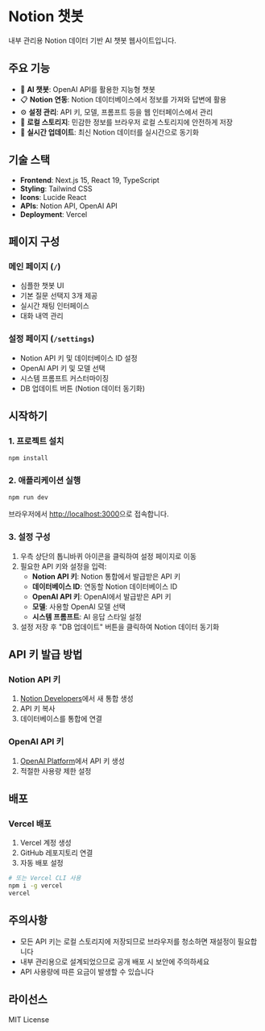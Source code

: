 # Notion 챗봇

내부 관리용 Notion 데이터 기반 AI 챗봇 웹사이트입니다.

## 주요 기능

- 🤖 **AI 챗봇**: OpenAI API를 활용한 지능형 챗봇
- 📋 **Notion 연동**: Notion 데이터베이스에서 정보를 가져와 답변에 활용
- ⚙️ **설정 관리**: API 키, 모델, 프롬프트 등을 웹 인터페이스에서 관리
- 💾 **로컬 스토리지**: 민감한 정보를 브라우저 로컬 스토리지에 안전하게 저장
- 🔄 **실시간 업데이트**: 최신 Notion 데이터를 실시간으로 동기화

## 기술 스택

- **Frontend**: Next.js 15, React 19, TypeScript
- **Styling**: Tailwind CSS
- **Icons**: Lucide React
- **APIs**: Notion API, OpenAI API
- **Deployment**: Vercel

## 페이지 구성

### 메인 페이지 (`/`)
- 심플한 챗봇 UI
- 기본 질문 선택지 3개 제공
- 실시간 채팅 인터페이스
- 대화 내역 관리

### 설정 페이지 (`/settings`)
- Notion API 키 및 데이터베이스 ID 설정
- OpenAI API 키 및 모델 선택
- 시스템 프롬프트 커스터마이징
- DB 업데이트 버튼 (Notion 데이터 동기화)

## 시작하기

### 1. 프로젝트 설치

```bash
npm install
```

### 2. 애플리케이션 실행

```bash
npm run dev
```

브라우저에서 [http://localhost:3000](http://localhost:3000)으로 접속합니다.

### 3. 설정 구성

1. 우측 상단의 톱니바퀴 아이콘을 클릭하여 설정 페이지로 이동
2. 필요한 API 키와 설정을 입력:
   - **Notion API 키**: Notion 통합에서 발급받은 API 키
   - **데이터베이스 ID**: 연동할 Notion 데이터베이스 ID
   - **OpenAI API 키**: OpenAI에서 발급받은 API 키
   - **모델**: 사용할 OpenAI 모델 선택
   - **시스템 프롬프트**: AI 응답 스타일 설정
3. 설정 저장 후 "DB 업데이트" 버튼을 클릭하여 Notion 데이터 동기화

## API 키 발급 방법

### Notion API 키
1. [Notion Developers](https://developers.notion.com/)에서 새 통합 생성
2. API 키 복사
3. 데이터베이스를 통합에 연결

### OpenAI API 키
1. [OpenAI Platform](https://platform.openai.com/)에서 API 키 생성
2. 적절한 사용량 제한 설정

## 배포

### Vercel 배포
1. Vercel 계정 생성
2. GitHub 레포지토리 연결
3. 자동 배포 설정

```bash
# 또는 Vercel CLI 사용
npm i -g vercel
vercel
```

## 주의사항

- 모든 API 키는 로컬 스토리지에 저장되므로 브라우저를 청소하면 재설정이 필요합니다
- 내부 관리용으로 설계되었으므로 공개 배포 시 보안에 주의하세요
- API 사용량에 따른 요금이 발생할 수 있습니다

## 라이선스

MIT License
